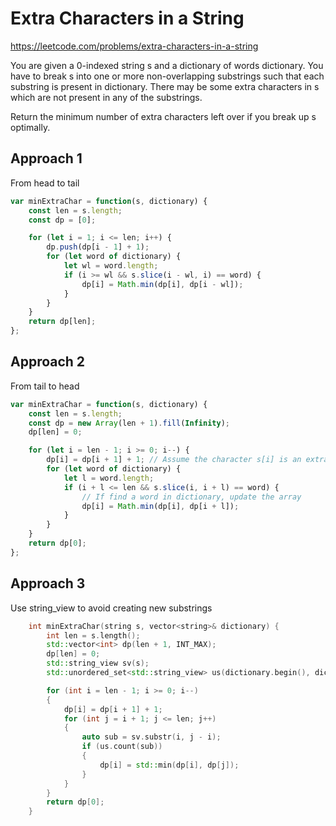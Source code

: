 # Extra Characters in a String

https://leetcode.com/problems/extra-characters-in-a-string

You are given a 0-indexed string s and a dictionary of words dictionary. You have to break s into one or more non-overlapping substrings such that each substring is present in dictionary. There may be some extra characters in s which are not present in any of the substrings.

Return the minimum number of extra characters left over if you break up s optimally.

## Approach 1

From head to tail

``` JavaScript
var minExtraChar = function(s, dictionary) {
    const len = s.length;
    const dp = [0];

    for (let i = 1; i <= len; i++) {
        dp.push(dp[i - 1] + 1);
        for (let word of dictionary) {
            let wl = word.length;
            if (i >= wl && s.slice(i - wl, i) == word) {
                dp[i] = Math.min(dp[i], dp[i - wl]);
            }
        }
    }
    return dp[len];
};
```

## Approach 2

From tail to head

``` JavaScript
var minExtraChar = function(s, dictionary) {
    const len = s.length;
    const dp = new Array(len + 1).fill(Infinity);
    dp[len] = 0;

    for (let i = len - 1; i >= 0; i--) {
        dp[i] = dp[i + 1] + 1; // Assume the character s[i] is an extra character first.     
        for (let word of dictionary) {
            let l = word.length;
            if (i + l <= len && s.slice(i, i + l) == word) { 
                // If find a word in dictionary, update the array
                dp[i] = Math.min(dp[i], dp[i + l]);
            }
        }
    }
    return dp[0];
};
```

## Approach 3

Use string_view to avoid creating new substrings

``` C++
    int minExtraChar(string s, vector<string>& dictionary) {
        int len = s.length();
        std::vector<int> dp(len + 1, INT_MAX);
        dp[len] = 0;
        std::string_view sv(s);
        std::unordered_set<std::string_view> us(dictionary.begin(), dictionary.end());

        for (int i = len - 1; i >= 0; i--)
        {
            dp[i] = dp[i + 1] + 1;
            for (int j = i + 1; j <= len; j++)
            {
                auto sub = sv.substr(i, j - i);
                if (us.count(sub))
                {
                    dp[i] = std::min(dp[i], dp[j]);
                }
            }
        }
        return dp[0];
    }
```